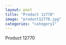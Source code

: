 ```yaml
---
layout: post
title: "Product 12770"
image: "product12770.jpg"
categories: "category1"
---
```

Product 12770
